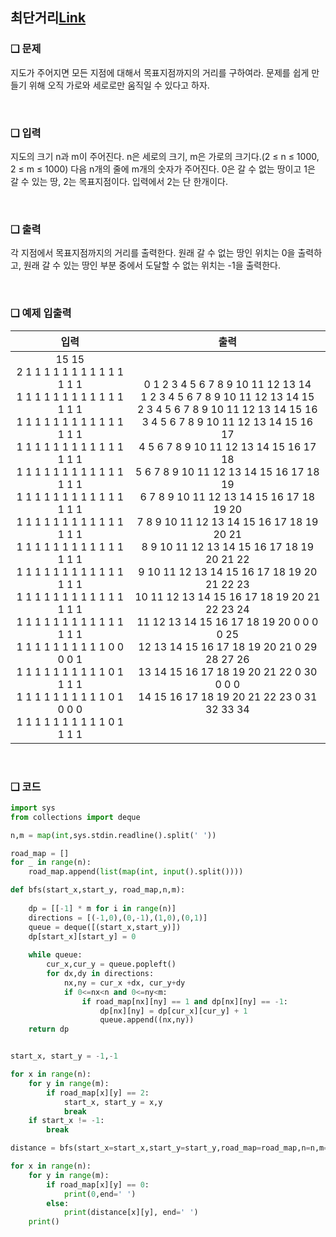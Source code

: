 ## 최단거리[Link](https://www.acmicpc.net/problem/14940)

### ❑ 문제
지도가 주어지면 모든 지점에 대해서 목표지점까지의 거리를 구하여라.
문제를 쉽게 만들기 위해 오직 가로와 세로로만 움직일 수 있다고 하자.

<br>

### ❑ 입력
지도의 크기 n과 m이 주어진다. n은 세로의 크기, m은 가로의 크기다.(2 ≤ n ≤ 1000, 2 ≤ m ≤ 1000)
다음 n개의 줄에 m개의 숫자가 주어진다. 0은 갈 수 없는 땅이고 1은 갈 수 있는 땅, 2는 목표지점이다. 입력에서 2는 단 한개이다.

<br>

### ❑ 출력
각 지점에서 목표지점까지의 거리를 출력한다. 원래 갈 수 없는 땅인 위치는 0을 출력하고, 원래 갈 수 있는 땅인 부분 중에서 도달할 수 없는 위치는 -1을 출력한다.

<br>

### ❑ 예제 입출력
| 입력 | 출력 |
|:-----------------:|:------------:|
|15 15<br>2 1 1 1 1 1 1 1 1 1 1 1 1 1 1<br>1 1 1 1 1 1 1 1 1 1 1 1 1 1 1<br>1 1 1 1 1 1 1 1 1 1 1 1 1 1 1<br>1 1 1 1 1 1 1 1 1 1 1 1 1 1 1<br>1 1 1 1 1 1 1 1 1 1 1 1 1 1 1<br>1 1 1 1 1 1 1 1 1 1 1 1 1 1 1<br>1 1 1 1 1 1 1 1 1 1 1 1 1 1 1<br>1 1 1 1 1 1 1 1 1 1 1 1 1 1 1<br>1 1 1 1 1 1 1 1 1 1 1 1 1 1 1<br>1 1 1 1 1 1 1 1 1 1 1 1 1 1 1<br>1 1 1 1 1 1 1 1 1 1 1 1 1 1 1<br>1 1 1 1 1 1 1 1 1 1 0 0 0 0 1<br>1 1 1 1 1 1 1 1 1 1 0 1 1 1 1<br>1 1 1 1 1 1 1 1 1 1 0 1 0 0 0<br>1 1 1 1 1 1 1 1 1 1 0 1 1 1 1|0 1 2 3 4 5 6 7 8 9 10 11 12 13 14<br>1 2 3 4 5 6 7 8 9 10 11 12 13 14 15<br>2 3 4 5 6 7 8 9 10 11 12 13 14 15 16<br>3 4 5 6 7 8 9 10 11 12 13 14 15 16 17<br>4 5 6 7 8 9 10 11 12 13 14 15 16 17 18<br>5 6 7 8 9 10 11 12 13 14 15 16 17 18 19<br>6 7 8 9 10 11 12 13 14 15 16 17 18 19 20<br>7 8 9 10 11 12 13 14 15 16 17 18 19 20 21<br>8 9 10 11 12 13 14 15 16 17 18 19 20 21 22<br>9 10 11 12 13 14 15 16 17 18 19 20 21 22 23<br>10 11 12 13 14 15 16 17 18 19 20 21 22 23 24<br>11 12 13 14 15 16 17 18 19 20 0 0 0 0 25<br>12 13 14 15 16 17 18 19 20 21 0 29 28 27 26<br>13 14 15 16 17 18 19 20 21 22 0 30 0 0 0<br>14 15 16 17 18 19 20 21 22 23 0 31 32 33 34|


<br>

### ❑ 코드

```Python
import sys
from collections import deque

n,m = map(int,sys.stdin.readline().split(' '))

road_map = []
for _ in range(n):
    road_map.append(list(map(int, input().split())))

def bfs(start_x,start_y, road_map,n,m):
    
    dp = [[-1] * m for i in range(n)]
    directions = [(-1,0),(0,-1),(1,0),(0,1)]
    queue = deque([(start_x,start_y)])
    dp[start_x][start_y] = 0
    
    while queue:
        cur_x,cur_y = queue.popleft()
        for dx,dy in directions:
            nx,ny = cur_x +dx, cur_y+dy
            if 0<=nx<n and 0<=ny<m:
                if road_map[nx][ny] == 1 and dp[nx][ny] == -1:
                    dp[nx][ny] = dp[cur_x][cur_y] + 1
                    queue.append((nx,ny))
    return dp


start_x, start_y = -1,-1

for x in range(n):
    for y in range(m):
        if road_map[x][y] == 2:
            start_x, start_y = x,y
            break
    if start_x != -1:
        break

distance = bfs(start_x=start_x,start_y=start_y,road_map=road_map,n=n,m=m)

for x in range(n):
    for y in range(m):
        if road_map[x][y] == 0:
            print(0,end=' ')
        else:
            print(distance[x][y], end=' ')
    print()

```